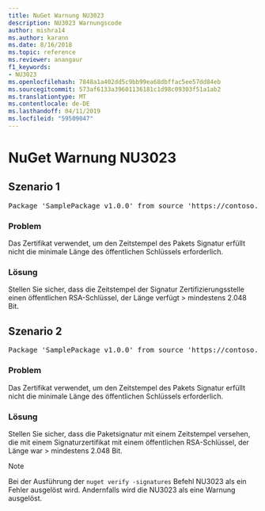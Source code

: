 ```yaml
---
title: NuGet Warnung NU3023
description: NU3023 Warnungscode
author: mishra14
ms.author: karann
ms.date: 8/16/2018
ms.topic: reference
ms.reviewer: anangaur
f1_keywords:
- NU3023
ms.openlocfilehash: 7848a1a402dd5c9bb99ea68dbffac5ee57dd84eb
ms.sourcegitcommit: 573af6133a39601136181c1d98c09303f51a1ab2
ms.translationtype: MT
ms.contentlocale: de-DE
ms.lasthandoff: 04/11/2019
ms.locfileid: "59509047"
---
```

# <a name="nuget-warning-nu3023"></a>NuGet Warnung NU3023

## <a name="scenario-1"></a>Szenario 1

<pre>Package 'SamplePackage v1.0.0' from source 'https://contoso.com/index.json': The timestamp certificate does not meet a minimum public key length requirement.</pre>

### <a name="issue"></a>Problem

Das Zertifikat verwendet, um den Zeitstempel des Pakets Signatur erfüllt nicht die minimale Länge des öffentlichen Schlüssels erforderlich.


### <a name="solution"></a>Lösung

Stellen Sie sicher, dass die Zeitstempel der Signatur Zertifizierungsstelle einen öffentlichen RSA-Schlüssel, der Länge verfügt > mindestens 2.048 Bit.



## <a name="scenario-2"></a>Szenario 2

<pre>Package 'SamplePackage v1.0.0' from source 'https://contoso.com/index.json': The primary signature's timestamp certificate does not meet a minimum public key length requirement.</pre>

### <a name="issue"></a>Problem

Das Zertifikat verwendet, um den Zeitstempel des Pakets Signatur erfüllt nicht die minimale Länge des öffentlichen Schlüssels erforderlich.


### <a name="solution"></a>Lösung

Stellen Sie sicher, dass die Paketsignatur mit einem Zeitstempel versehen, die mit einem Signaturzertifikat mit einem öffentlichen RSA-Schlüssel, der Länge war > mindestens 2.048 Bit.


> [!Note]
> Bei der Ausführung der `nuget verify -signatures` Befehl NU3023 als ein Fehler ausgelöst wird. Andernfalls wird die NU3023 als eine Warnung ausgelöst.